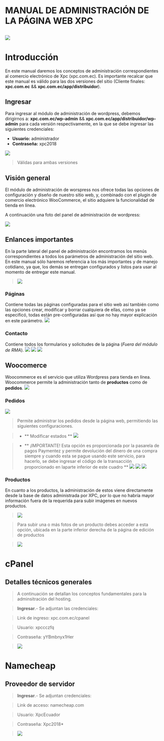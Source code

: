 # MANUAL DE ADMINISTRACIÓN DE LA PÁGINA WEB XPC

![](https://xpc.com.ec/guides-images/2.png)
------

# Introducción
En este manual daremos los conceptos de administración correspondientes al comercio electrónico de Xpc (xpc.com.ec). Es importante recalcar que este manual es válido para las dos versiones del sitio (Cliente finales: **xpc.com.ec** && **xpc.com.ec/app/distribuidor**).

## Ingresar
Para ingresar al módulo de administración de wordpress, debemos dirigirnos a: **xpc.com.ec/wp-admin** && **xpc.com.ec/app/distribuidor/wp-admin** para cada versión respectivamente, en la que se debe ingresar las siguientes credenciales:

- **Usuario:** administrador
- **Contraseña:** xpc2018

![](https://xpc.com.ec/guides-images/a1.png)

> Válidas para ambas versiones

## Visión general
El módulo de administración de worspress nos ofrece todas las opciones de configuración y diseño de nuestro sitio web, y, combinado con el plugin de comercio electrónico WooCommerce, el sitio adquiere la funcionalidad de tienda en línea.

A continuación una foto del panel de administración de wordpress:

![](https://xpc.com.ec/guides-images/a2.png)

## Enlances importantes
En la parte lateral del panel de administración encontramos los menús correspondientes a todos los parámetros de administración del sitio web. En este manual sólo haremos referencia a los más importantes y de manejo cotidiano, ya que, los demás se entregan configurados y listos para usar al momento de entregar este manual.

> ![](https://xpc.com.ec/guides-images/a3.png)

### Páginas 
Contiene todas las páginas configuradas para el sitio web así también como las opciones crear, modificar y borrar cualquiera de ellas, como ya se especificó, todas están pre-configuradas así que no hay mayor explicación en este parámetro.
![](https://xpc.com.ec/guides-images/a4.png)

### Contacto
Contiene todos los formularios y solicitudes de la página (*Fuera del módulo de RMA*).
![](https://xpc.com.ec/guides-images/a5.png)
![](https://xpc.com.ec/guides-images/a6.png)
![](https://xpc.com.ec/guides-images/a7.png)

## Woocomerce
Woocommerce es el servicio que utiliza Wordpress para tienda en línea. Woocommerce permite la administración tanto de **productos** como de **pedidos**.
![](https://xpc.com.ec/guides-images/a8.png)

### Pedidos
![](https://xpc.com.ec/guides-images/a9.png)

> Permite administrar los pedidos desde la página web, permitiendo las siguientes configuraciones.

> - ** Modificar estados **
> ![](https://xpc.com.ec/guides-images/a10.png)

> - ** ¡IMPORTANTE! Esta opción es proporcionada por la pasarela de pagos Paymentez y permite devolución del dinero de una compra siempre y cuando esta se pague usando este servicio, para hacerlo, se debe ingresar el código de la transacción proporcionado en laparte inferior de este cuadro **
> ![](https://xpc.com.ec/guides-images/a11.png)
> ![](https://xpc.com.ec/guides-images/a12.png)
> ![](https://xpc.com.ec/guides-images/a13.png)

### Productos
En cuanto a los productos, la administración de estos viene directamente desde la base de datos administrada por XPC, por lo que no habría mayor información fuera de la requerida para subir imágenes en nuevos productos.

> ![](https://xpc.com.ec/guides-images/a14.png)

> Para subir una o más fotos de un producto debes acceder a esta opción, ubicada en la parte inferior derecha de la página de edición de productos

> ![](https://xpc.com.ec/guides-images/a15.png)

# cPanel 
## Detalles técnicos generales

> A continuación se detallan los conceptos fundamentales para la adminsitración del hosting.

> **Ingresar**.- Se adjuntan las credenciales:

> Link de ingreso: xpc.com.ec/cpanel

> Usuario: xpccczfq

> Contraseña: yYBmbnyx1Her

> ![](https://xpc.com.ec/guides-images/a16.png)

# Namecheap
## Proveedor de servidor

> **Ingresar**.- Se adjuntan credenciales:

> Link de acceso: namecheap.com

> Usuario: XpcEcuador

> Contraseña: Xpc2018*

> ![](https://xpc.com.ec/guides-images/a17.png)

